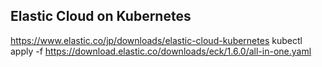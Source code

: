 ## Elastic Cloud on Kubernetes

https://www.elastic.co/jp/downloads/elastic-cloud-kubernetes
kubectl apply -f https://download.elastic.co/downloads/eck/1.6.0/all-in-one.yaml
